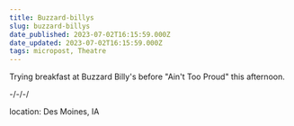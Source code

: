 ```yaml
---
title: Buzzard-billys
slug: buzzard-billys
date_published: 2023-07-02T16:15:59.000Z
date_updated: 2023-07-02T16:15:59.000Z
tags: micropost, Theatre
---
```


Trying breakfast at Buzzard Billy's before "Ain't Too Proud" this afternoon.

-/-/-/

location: Des Moines, IA
